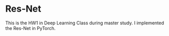 # Res-Net
This is the HW1 in Deep Learning Class during master study. I implemented the Res-Net in PyTorch.

